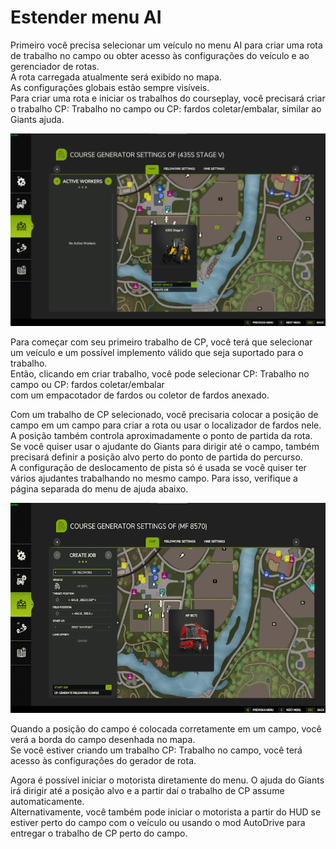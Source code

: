 # Estender menu AI

  
Primeiro você precisa selecionar um veículo no menu AI para criar uma rota de trabalho no campo ou obter acesso às configurações do veículo e ao gerenciador de rotas.  
A rota carregada atualmente será exibido no mapa.  
As configurações globais estão sempre visíveis.  
Para criar uma rota e iniciar os trabalhos do courseplay, você precisará criar o trabalho CP: Trabalho no campo ou CP: fardos coletar/embalar, similar ao Giants ajuda.  

![Image](../assets/images/startjobmenuhelp_0_0_1024_895.png)

  
Para começar com seu primeiro trabalho de CP, você terá que selecionar um veículo e um possível implemento válido que seja suportado para o trabalho.  
Então, clicando em criar trabalho, você pode selecionar CP: Trabalho no campo ou CP: fardos coletar/embalar  
com um empacotador de fardos ou coletor de fardos anexado.  

  
Com um trabalho de CP selecionado, você precisaria colocar a posição de campo em um campo para criar a rota ou usar o localizador de fardos nele.  
A posição também controla aproximadamente o ponto de partida da rota.  
Se você quiser usar o ajudante do Giants para dirigir até o campo, também precisará definir a posição alvo perto do ponto de partida do percurso.  
A configuração de deslocamento de pista só é usada se você quiser ter vários ajudantes trabalhando no mesmo campo. Para isso, verifique a página separada do menu de ajuda abaixo.  

![Image](../assets/images/readyjobmenuhelp_0_0_765_510.png)

  
Quando a posição do campo é colocada corretamente em um campo, você verá a borda do campo desenhada no mapa.  
Se você estiver criando um trabalho CP: Trabalho no campo, você terá acesso às configurações do gerador de rota.   

  
Agora é possível iniciar o motorista diretamente do menu. O ajuda do Giants irá dirigir até a posição alvo e a partir daí o trabalho de CP assume automaticamente.  
Alternativamente, você também pode iniciar o motorista a partir do HUD se estiver perto do campo com o veículo ou usando o mod AutoDrive para entregar o trabalho de CP perto do campo.  

